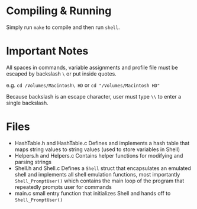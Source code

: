 Compiling & Running
===================
Simply run `make` to compile and then run `shell`. 

Important Notes
===============
All spaces in commands, variable assignments and profile file must be escaped
by backslash `\` or put inside quotes. 

e.g. `cd /Volumes/Macintosh\ HD` or `cd "/Volumes/Macintosh HD"`

Because backslash is an escape character, user must type `\\` to enter a 
single backslash. 

Files
=====
- HashTable.h and HashTable.c
    Defines and implements a hash table that maps string values to string values
    (used to store variables in Shell)
- Helpers.h and Helpers.c
    Contains helper functions for modifying and parsing strings
- Shell.h and Shell.c
    Defines a `Shell` struct that encapsulates an emulated shell and
    implements all shell emulation functions, most importantly `Shell_PromptUser()`
    which contains the main loop of the program that repeatedly prompts user for commands
- main.c
    small entry function that initializes Shell and hands off to `Shell_PromptUser()`